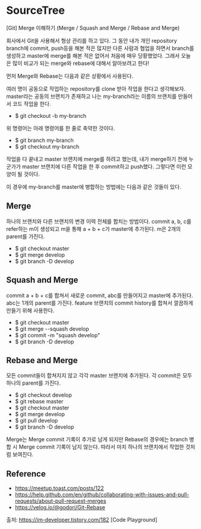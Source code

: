# SourceTree
[Git] Merge 이해하기 (Merge / Squash and Merge / Rebase and Merge)

회사에서 Git을 사용해서 형상 관리를 하고 있다. 그 동안 내가 개인 repository branch에 commit, push등을 해본 적은 많지만 다른 사람과 협업을 하면서 branch를 생성하고 master에 merge를 해본 적은 없어서 처음에 매우 당황했었다. 그래서 오늘은 많이 비교가 되는 merge와 rebase에 대해서 알아보려고 한다!

먼저 Merge와 Rebase는 다음과 같은 상황에서 사용된다.

여러 명이 공동으로 작업하는 repository를 clone 받아 작업을 한다고 생각해보자. master라는 공동의 브랜치가 존재하고 나는 my-branch라는 이름의 브랜치를 만들어서 코드 작업을 한다.

- $ git checkout -b my-branch

위 명령어는 아래 명령어를 한 줄로 축약한 것이다.

- $ git branch my-branch
- $ git checkout my-branch

작업을 다 끝내고 master 브랜치에 merge를 하려고 했는데, 내가 merge하기 전에 누군가가 master 브랜치에 다른 작업을 한 후 commit하고 push했다. 그렇다면 이런 모양이 될 것이다.

이 경우에 my-branch를 master에 병합하는 방법에는 다음과 같은 것들이 있다.


## Merge
하나의 브랜치와 다른 브랜치의 변경 이력 전체를 합치는 방법이다.
commit a, b, c를 refer하는 m이 생성되고 m을 통해 a + b + c가 master에 추가된다.
m은 2개의 parent를 가진다.

- $ git checkout master
- $ git merge develop
- $ git branch -D develop


## Squash and Merge
commit a + b + c를 합쳐서 새로운 commit, abc를 만들어지고 master에 추가된다.
abc는 1개의 parent를 가진다.
feature 브랜치의 commit history를 합쳐서 깔끔하게 만들기 위해 사용한다.

- $ git checkout master
- $ git merge --squash develop
- $ git commit -m "squash develop"
- $ git branch -D develop


## Rebase and Merge
모든 commit들이 합쳐지지 않고 각각 master 브랜치에 추가된다.
각 commit은 모두 하나의 parent를 가진다.

- $ git checkout develop
- $ git rebase master
- $ git checkout master
- $ git merge develop
- $ git pull develop
- $ git branch -D develop

Merge는 Merge commit 기록이 추가로 남게 되지만 Rebase의 경우에는 branch 병합 시 Merge commit 기록이 남지 않는다. 따라서 마치 하나의 브랜치에서 작업한 것처럼 보여진다.


## Reference
- https://meetup.toast.com/posts/122
- https://help.github.com/en/github/collaborating-with-issues-and-pull-requests/about-pull-request-merges
- https://velog.io/@godori/Git-Rebase


출처: https://im-developer.tistory.com/182 [Code Playground]